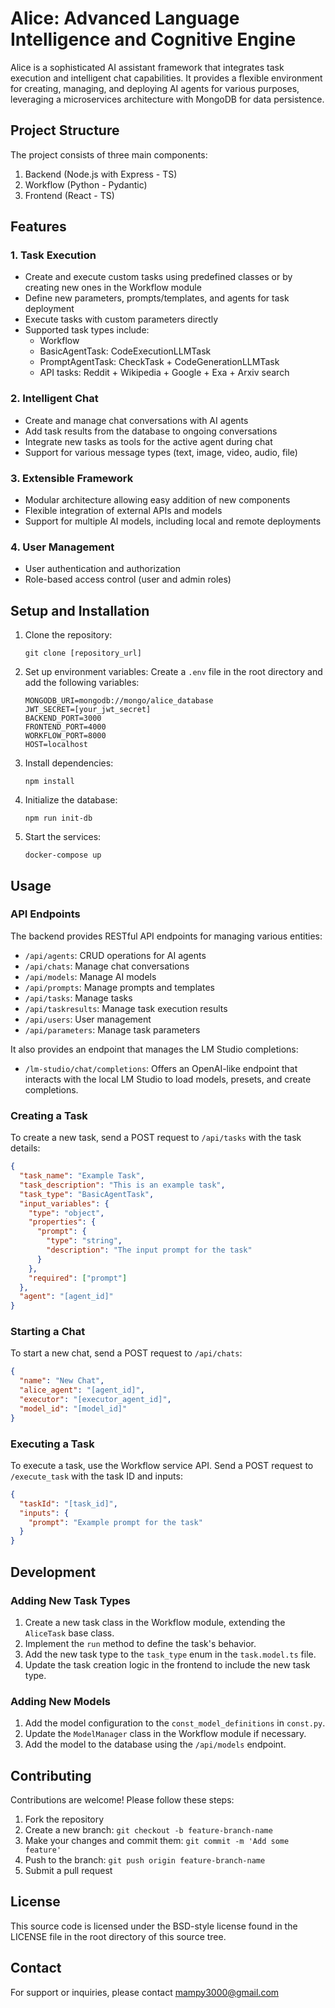 # Alice: Advanced Language Intelligence and Cognitive Engine

Alice is a sophisticated AI assistant framework that integrates task execution and intelligent chat capabilities. It provides a flexible environment for creating, managing, and deploying AI agents for various purposes, leveraging a microservices architecture with MongoDB for data persistence.

## Project Structure

The project consists of three main components:

1. Backend (Node.js with Express - TS)
2. Workflow (Python - Pydantic)
3. Frontend (React - TS)

## Features

### 1. Task Execution
- Create and execute custom tasks using predefined classes or by creating new ones in the Workflow module
- Define new parameters, prompts/templates, and agents for task deployment
- Execute tasks with custom parameters directly
- Supported task types include:
  - Workflow
  - BasicAgentTask: CodeExecutionLLMTask
  - PromptAgentTask: CheckTask + CodeGenerationLLMTask
  - API tasks: Reddit + Wikipedia + Google + Exa + Arxiv search

### 2. Intelligent Chat
- Create and manage chat conversations with AI agents
- Add task results from the database to ongoing conversations
- Integrate new tasks as tools for the active agent during chat
- Support for various message types (text, image, video, audio, file)

### 3. Extensible Framework
- Modular architecture allowing easy addition of new components
- Flexible integration of external APIs and models
- Support for multiple AI models, including local and remote deployments

### 4. User Management
- User authentication and authorization
- Role-based access control (user and admin roles)

## Setup and Installation

1. Clone the repository:
   ```
   git clone [repository_url]
   ```

2. Set up environment variables:
   Create a `.env` file in the root directory and add the following variables:
   ```
   MONGODB_URI=mongodb://mongo/alice_database
   JWT_SECRET=[your_jwt_secret]
   BACKEND_PORT=3000
   FRONTEND_PORT=4000
   WORKFLOW_PORT=8000
   HOST=localhost
   ```

3. Install dependencies:
   ```
   npm install
   ```

4. Initialize the database:
   ```
   npm run init-db
   ```

5. Start the services:
   ```
   docker-compose up
   ```

## Usage

### API Endpoints

The backend provides RESTful API endpoints for managing various entities:

- `/api/agents`: CRUD operations for AI agents
- `/api/chats`: Manage chat conversations
- `/api/models`: Manage AI models
- `/api/prompts`: Manage prompts and templates
- `/api/tasks`: Manage tasks
- `/api/taskresults`: Manage task execution results
- `/api/users`: User management
- `/api/parameters`: Manage task parameters

It also provides an endpoint that manages the LM Studio completions:
-  `/lm-studio/chat/completions`: Offers an OpenAI-like endpoint that interacts with the local LM Studio to load models, presets, and create completions. 

### Creating a Task

To create a new task, send a POST request to `/api/tasks` with the task details:

```json
{
  "task_name": "Example Task",
  "task_description": "This is an example task",
  "task_type": "BasicAgentTask",
  "input_variables": {
    "type": "object",
    "properties": {
      "prompt": {
        "type": "string",
        "description": "The input prompt for the task"
      }
    },
    "required": ["prompt"]
  },
  "agent": "[agent_id]"
}
```

### Starting a Chat

To start a new chat, send a POST request to `/api/chats`:

```json
{
  "name": "New Chat",
  "alice_agent": "[agent_id]",
  "executor": "[executor_agent_id]",
  "model_id": "[model_id]"
}
```

### Executing a Task

To execute a task, use the Workflow service API. Send a POST request to `/execute_task` with the task ID and inputs:

```json
{
  "taskId": "[task_id]",
  "inputs": {
    "prompt": "Example prompt for the task"
  }
}
```

## Development

### Adding New Task Types

1. Create a new task class in the Workflow module, extending the `AliceTask` base class.
2. Implement the `run` method to define the task's behavior.
3. Add the new task type to the `task_type` enum in the `task.model.ts` file.
4. Update the task creation logic in the frontend to include the new task type.

### Adding New Models

1. Add the model configuration to the `const_model_definitions` in `const.py`.
2. Update the `ModelManager` class in the Workflow module if necessary.
3. Add the model to the database using the `/api/models` endpoint.

## Contributing

Contributions are welcome! Please follow these steps:

1. Fork the repository
2. Create a new branch: `git checkout -b feature-branch-name`
3. Make your changes and commit them: `git commit -m 'Add some feature'`
4. Push to the branch: `git push origin feature-branch-name`
5. Submit a pull request

## License

This source code is licensed under the BSD-style license found in the
LICENSE file in the root directory of this source tree. 

## Contact

For support or inquiries, please contact mampy3000@gmail.com